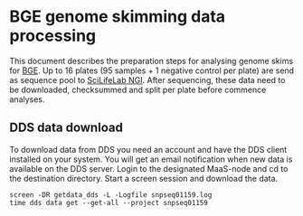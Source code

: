 # BGE genome skimming data processing
This document describes the preparation steps for analysing genome skims for [BGE](https://biodiversitygenomics.eu/).
Up to 16 plates (95 samples + 1 negative control per plate) are send as sequence pool to [SciLifeLab NGI](https://ngisweden.scilifelab.se/).
After sequencing, these data need to be downloaded, checksummed and split per plate before commence analyses.

## DDS data download
To download data from DDS you need an account and have the DDS client installed on your system. You will get an email notification when new data
is available on the DDS server.
Login to the designated MaaS-node and cd to the destination directory. Start a screen session and download the data.
<pre><code>screen -DR getdata_dds -L -Logfile snpseq01159.log
time dds data get --get-all --project snpseq01159</code></pre>

